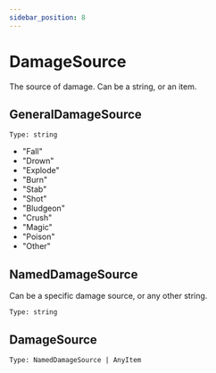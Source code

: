 ```yaml
---
sidebar_position: 8
---
```


# DamageSource

The source of damage. Can be a string, or an item.

## GeneralDamageSource

`Type: string`

- "Fall"
- "Drown"
- "Explode"
- "Burn"
- "Stab"
- "Shot"
- "Bludgeon"
- "Crush"
- "Magic"
- "Poison"
- "Other"

## NamedDamageSource

Can be a specific damage source, or any other string.

`Type: string`

## DamageSource

`Type: NamedDamageSource | AnyItem`